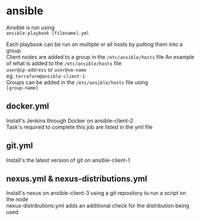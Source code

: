 # ansible
Ansible is run using  
`ansible-playbook [filename].yml`  
  
Each playbook can be run on multiple or all hosts by putting them into a group  
Client nodes are added to a group in the `/etc/ansible/hosts` file
An example of what is added to the `/etc/ansible/hosts` file  
`user@ip-address` or `user@vm-name`  
eg. `terraform@ansible-client-1`  
Groups can be added in the `/etc/ansible/hosts` file using  
`[group-name]`

## docker.yml
Install's Jenkins through Docker on ansible-client-2  
Task's required to complete this job are listed in the yml file  

## git.yml
Install's the latest version of git on ansible-client-1  

## nexus.yml & nexus-distributions.yml
Install's nexus on ansible-client-3 using a git repository to run a script on the node  
nexus-distributions.yml adds an additional check for the distribution being used  

